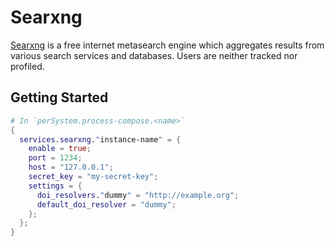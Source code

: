 # Searxng

[Searxng](https://github.com/searxng/searxng) is a free internet metasearch engine which aggregates results from various search services and databases. Users are neither tracked nor profiled.

## Getting Started

```nix
# In `perSystem.process-compose.<name>`
{
  services.searxng."instance-name" = {
    enable = true;
    port = 1234;
    host = "127.0.0.1";
    secret_key = "my-secret-key";
    settings = {
      doi_resolvers."dummy" = "http://example.org";
      default_doi_resolver = "dummy";
    };
  };
}
```
